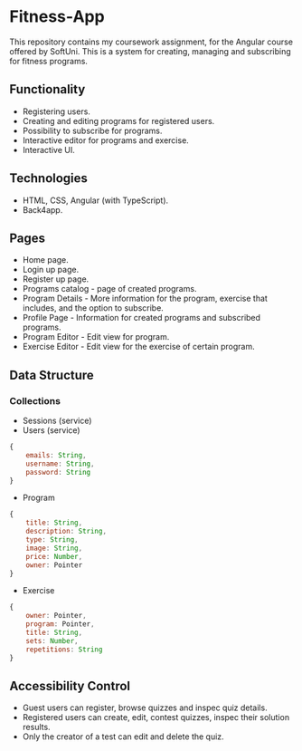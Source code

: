 # Fitness-App
This repository contains my coursework assignment, for the Angular course offered by SoftUni.
This is a system for creating, managing and subscribing for fitness programs. 

## Functionality 
* Registering users.
* Creating and editing programs for registered users.
* Possibility to subscribe for programs.
* Interactive editor for programs and exercise.
* Interactive UI.

## Technologies 
* HTML, CSS, Angular (with TypeScript).
* Back4app.

## Pages
* Home page.
* Login up page.
* Register up page.
* Programs catalog - page of created programs.
* Program Details - More information for the program, exercise that includes, and the option to subscribe.
* Profile Page - Information for created programs and subscribed programs.
* Program Editor - Edit view for program.
* Exercise Editor - Edit view for the exercise of certain program. 

## Data Structure
### Collections 
* Sessions (service)
* Users (service)
```javascript
{
    emails: String,
    username: String,
    password: String
}
```
* Program
```javascript
{
    title: String,
    description: String,
    type: String,
    image: String,
    price: Number,
    owner: Pointer
}
```
* Exercise
```javascript
{
    owner: Pointer, 
    program: Pointer,
    title: String, 
    sets: Number,
    repetitions: String
}
```

## Accessibility Control
* Guest users can register, browse quizzes and inspec quiz details.
* Registered users can create, edit, contest quizzes, inspec their solution results.
* Only the creator of a test can edit and delete the quiz.